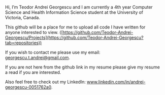 Hi, I’m Teodor Andrei Georgescu and I am currently a 4th year Computer Science and Health Information Science student at the University of Victoria, Canada.

This github will be a place for me to upload all code I have written for anyone interested to view. ([https://github.com/Teodor-Andrei-Georgescu/Projects](https://github.com/Teodor-Andrei-Georgescu?tab=repositories))

If you wish to contact me please use my email: georgescu.t.andrei@gmail.com.

If you are not here from the github link in my resume please give my resume a read if you are interested.

Also feel free to check out my LinkedIn: www.linkedin.com/in/andrei-georgescu-0051762a0.
